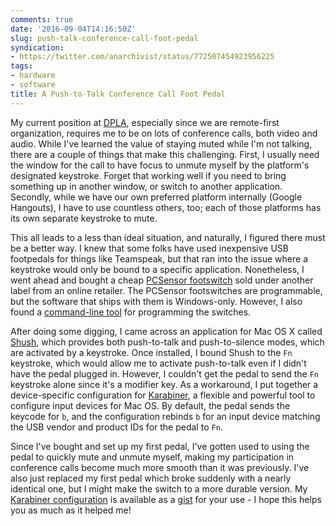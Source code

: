 ```yaml
---
comments: true
date: '2016-09-04T14:16:50Z'
slug: push-talk-conference-call-foot-pedal
syndication:
- https://twitter.com/anarchivist/status/772507454923956225
tags:
- hardware
- software
title: A Push-to-Talk Conference Call Foot Pedal
---
```


My current position at [DPLA](https://dp.la/), especially since we are remote-first
organization, requires me to be on lots of conference calls, both video and audio.
While I've learned the value of staying muted while I'm not talking, there are a 
couple of things that make this challenging. First, I usually need the window
for the call to have focus to unmute myself by the platform's designated keystroke.
Forget that working well if you need to bring something up in another window,
or switch to another application. Secondly, while we have our own preferred
platform internally (Google Hangouts), I have to use countless others, too;
each of those platforms has its own separate keystroke to mute.

This all leads to a less than ideal situation, and naturally, I figured there
must be a better way. <!--more-->I knew that some folks have used inexpensive USB footpedals
for things like Teamspeak, but that ran into the issue where a keystroke would
only be bound to a specific application. Nonetheless, I went ahead and bought
a cheap [PCSensor footswitch](http://www.dansdata.com/footswitch.htm) sold
under another label from an online retailer. The PCSensor footswitches are
programmable, but the software that ships with them is Windows-only. However, 
I also found a [command-line tool](https://github.com/rgerganov/footswitch)
for programming the switches.

After doing some digging, I came across an application for Mac OS X called
[Shush](http://mizage.com/shush/), which provides both push-to-talk and 
push-to-silence modes, which are activated by a keystroke. Once installed, 
I bound Shush to the `Fn` keystroke, which would allow me to activate 
push-to-talk even if I didn't have the pedal plugged in. However, I couldn't
get the pedal to send the `Fn` keystroke alone since it's a modifier key. As
a workaround, I put together a device-specific configuration for
[Karabiner](https://pqrs.org/osx/karabiner/), a flexible and powerful tool
to configure input devices for Mac OS. By default, the pedal sends the keycode
for `b`, and the configuration rebinds `b` for an input device matching the
USB vendor and product IDs for the pedal to `Fn`.

Since I've bought and set up my first pedal, I've gotten used to using the
pedal to quickly mute and unmute myself, making my participation in conference
calls become much more smooth than it was previously. I've also just replaced
my first pedal which broke suddenly with a nearly identical one, but I might
make the switch to a more durable version. My [Karabiner configuration](https://gist.github.com/anarchivist/e13c0a64930b975a509681ff36f95490)
is available as a [gist](https://gist.github.com/anarchivist/e13c0a64930b975a509681ff36f95490) for
your use - I hope this helps you as much as it helped me!